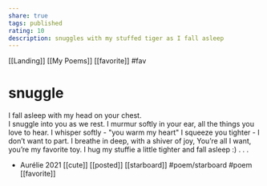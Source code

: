 ```yaml
---
share: true
tags: published
rating: 10
description: snuggles with my stuffed tiger as I fall asleep
---
```

[[Landing]] [[My Poems]] [[favorite]] #fav
# snuggle


I fall asleep with my head on your chest.  
I snuggle into you as we rest.
I murmur softly in your ear,
all the things you love to hear.
I whisper softly - "you warm my heart"
I squeeze you tighter - I don’t want to part. 
I breathe in deep, with a shiver of joy,
You’re all I want, you’re my favorite toy. 
I hug my stuffie a little tighter and fall asleep :)
.
.
.
- Aurélie 2021
[[cute]] [[posted]] [[starboard]] #poem/starboard #poem [[favorite]]